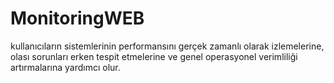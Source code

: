 # MonitoringWEB
kullanıcıların sistemlerinin performansını gerçek zamanlı olarak izlemelerine, olası sorunları erken tespit etmelerine ve genel operasyonel verimliliği artırmalarına yardımcı olur.
